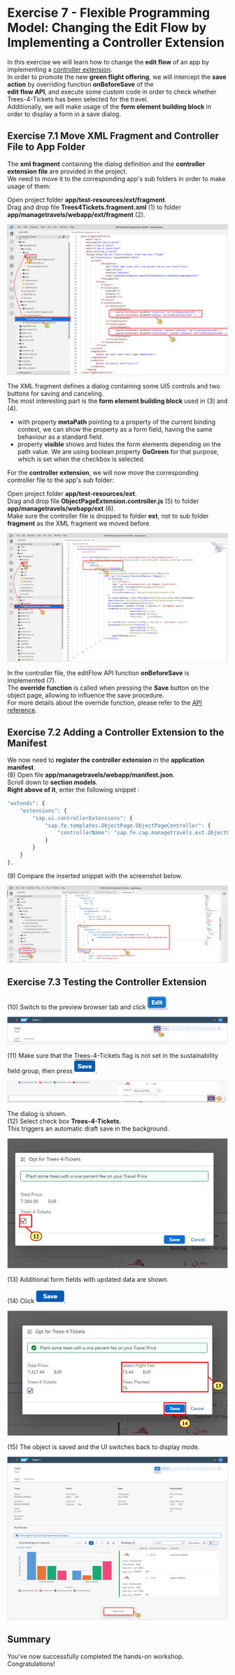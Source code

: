 # Exercise 7 - Flexible Programming Model: Changing the Edit Flow by Implementing a Controller Extension

In this exercise we will learn how to change the **edit flow** of an app by implementing a [controller extension](https://ui5.sap.com/#/api/sap.fe.core.controllerextensions.EditFlow).\
In order to promote the new **green flight offering**, we will intercept the **save action** by overriding function **onBeforeSave** of the\
**edit flow API**, and execute some custom code in order to check whether Trees-4-Tickets has been selected for the travel.\
Additionally, we will make usage of the **form element building block** in order to display a form in a save dialog.

## Exercise 7.1 Move XML Fragment and Controller File to App Folder

The **xml fragment** containing the dialog definition and the **controller extension file** are provided in the project.\
We need to move it to the corresponding app's sub folders in order to make usage of them:

Open project folder **app/test-resources/ext/fragment**.\
Drag and drop file **Trees4Tickets.fragment.xml** \(1\) to folder **app/managetravels/webapp/ext/fragment** \(2\).

![mydevspace - SAP Business Application Studio - Google Chrome](images/img_0.png "mydevspace - SAP Business Application Studio - Google Chrome")

The XML fragment defines a dialog containing some UI5 controls and two buttons for saving and canceling.\
The most interesting part is the **form element building block** used in \(3\) and \(4\).

- with property **metaPath** pointing to a property of the current binding context, we can show the property as a form field, having the same behaviour as a standard field.
- property **visible** shows and hides the form elements depending on the path value. We are using boolean property **GoGreen** for that purpose, which is set when the checkbox is selected.


For the **controller extension**, we will now move the corresponding controller file to the app's sub folder:

Open project folder **app/test-resources/ext**.\
Drag and drop file **ObjectPageExtension.controller.js** \(5\) to folder **app/managetravels/webapp/ext** \(6\).\
Make sure the controller file is dropped to folder **ext**, not to sub folder **fragment** as the XML fragment we moved before.

![mydevspace - SAP Business Application Studio - Google Chrome](images/img_000.png "mydevspace - SAP Business Application Studio - Google Chrome")

In the controller file, the editFlow API function **onBeforeSave** is implemented \(7\).\
The **override function** is called when pressing the **Save** button on the object page, allowing to influence the save procedure.\
For more details about the override function, please refer to the [API reference](https://ui5.sap.com/#/api/sap.fe.core.controllerextensions.EditFlow%23methods/onBeforeSave).

## Exercise 7.2 Adding a Controller Extension to the Manifest

We now need to **register the controller extension** in the **application manifest**.\
\(8\) Open file **app/managetravels/webapp/manifest.json**.\
Scroll down to **section models**.\
**Right above of it**, enter the following snippet :

```js
"extends": {
    "extensions": {
        "sap.ui.controllerExtensions": {
            "sap.fe.templates.ObjectPage.ObjectPageController": {
                "controllerName": "sap.fe.cap.managetravels.ext.ObjectPageExtension"
            }
        }
    }
},
```

\(9\) Compare the inserted snippet with the screenshot below.

![mydevspace - SAP Business Application Studio - Google Chrome](images/img_002.png "mydevspace - SAP Business Application Studio - Google Chrome")
## Exercise 7.3 Testing the Controller Extension

\(10\) Switch to the preview browser tab and click ![image](images/fieldicon01.png).

![Travel - Google Chrome](images/img_003.png "Travel - Google Chrome")

\(11\) Make sure that the Trees-4-Tickets flag is not set in the sustainability field group, then press ![image](images/fieldicon02.png).

![Travel - Google Chrome](images/img_004.png "Travel - Google Chrome")

The dialog is shown.\
\(12\)  Select check box **Trees-4-Tickets**.\
This triggers an automatic draft save in the background.

![Travel - Google Chrome](images/img_005.png "Travel - Google Chrome")

\(13\) Additional form fields with updated data are shown.

\(14\) Click ![image](images/fieldicon03.png).

![Travel - Google Chrome](images/img_006.png "Travel - Google Chrome")

\(15\) The object is saved and the UI switches back to display mode.

![Travel - Google Chrome](images/img_007.png "Travel - Google Chrome")

## Summary

You've now successfully completed the hands-on workshop. Congratulations!
